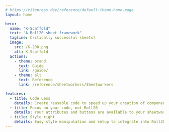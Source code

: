 ```yaml
---
# https://vitepress.dev/reference/default-theme-home-page
layout: home

hero:
  name: "K-Scaffold"
  text: "A Roll20 sheet framework"
  tagline: Critically successful sheets!
  image:
    src: /K-200.png
    alt: K-Scaffold
  actions:
    - theme: brand
      text: Guide
      link: /guide/
    - theme: alt
      text: Reference
      link: /reference/sheetworkers/Sheetworkers

features:
  - title: Code Less
    details: Create reusable code to speed up your creation of components and sections.
  - title: Focus on your code, not Roll20
    details: Your attributes and buttons are available to your sheetworkers automatically. Let the K-scaffold handle communicating with Roll20.
  - title: Style right
    details: Easy style manipulation and setup to integrate into Roll20
---
```


